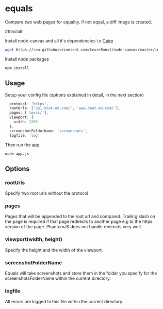 # equals
Compare two web pages for equality. If not equal, a diff image is created.

##Install

Install node-canvas and all it's dependencies i.e [Cairo](http://cairographics.org)

````bash 
wget https://raw.githubusercontent.com/LearnBoost/node-canvas/master/install -O - | sh
````

Install node packages

````bash
npm install
````


## Usage

Setup your config file (options explained in detail, in the next section)

```js
  protocol: 'https',
  rootUrls: ['qa1.boat-ed.com/', 'www.boat-ed.com/'],
  pages: ['texas/'], 
  viewport: {
    width: 1200
  },
  screenshotFolderName: 'screenshots',
  logfile: 'log'
````

Then run the app

```bash
node app.js
````


## Options

### rootUrls
Specify two root urls without the protocol

### pages
Pages that will be appended to the root url and compared. Trailing slash on the page is required if that page redirects to another page e.g to the https version of the page. PhantomJS does not handle redirects very well.

### viewport(width, height)
Specify the height and the width of the viewport.


### screenshotFolderName
Equals will take screenshots and store them in the folder you specify for the screenshotsFolderName within the current directory.

### logfile
All errors are logged to this file within the current directory.


